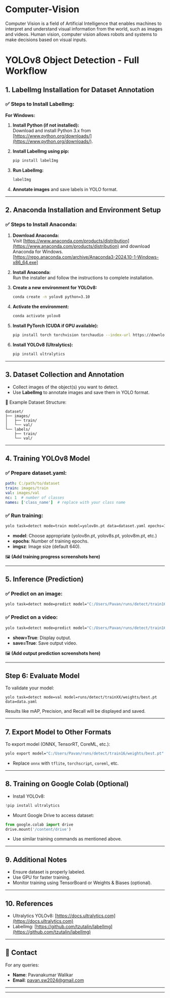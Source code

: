 # Computer-Vision
Computer Vision is a field of Artificial Intelligence that enables machines to interpret and understand visual information from the world, such as images and videos. Human vision, computer vision allows robots and systems to make decisions based on visual inputs.

# YOLOv8 Object Detection - Full Workflow

## 1. LabelImg Installation for Dataset Annotation

### ✅ Steps to Install LabelImg:

**For Windows:**

1. **Install Python (if not installed):**  
   Download and install Python 3.x from [https://www.python.org/downloads/](https://www.python.org/downloads/).

2. **Install LabelImg using pip:**  
   ```bash
   pip install labelImg
   ```

3. **Run LabelImg:**  
   ```bash
   labelImg
   ```

4. **Annotate images** and save labels in YOLO format.

---

## 2. Anaconda Installation and Environment Setup

### ✅ Steps to Install Anaconda:

1. **Download Anaconda:**  
   Visit [https://www.anaconda.com/products/distribution](https://www.anaconda.com/products/distribution) and download Anaconda for Windows.
   [https://repo.anaconda.com/archive/Anaconda3-2024.10-1-Windows-x86_64.exe]

2. **Install Anaconda:**  
   Run the installer and follow the instructions to complete installation.

3. **Create a new environment for YOLOv8:**  
   ```bash
   conda create -n yolov8 python=3.10
   ```

4. **Activate the environment:**  
   ```bash
   conda activate yolov8
   ```

5. **Install PyTorch (CUDA if GPU available):**  
   ```bash
   pip install torch torchvision torchaudio --index-url https://download.pytorch.org/whl/cu121
   ```

6. **Install YOLOv8 (Ultralytics):**  
   ```bash
   pip install ultralytics
   ```

---

## 3. Dataset Collection and Annotation

- Collect images of the object(s) you want to detect.
- Use **LabelImg** to annotate images and save them in YOLO format.

📂 Example Dataset Structure:
```
dataset/
├── images/
│   ├── train/
│   └── val/
└── labels/
    ├── train/
    └── val/
```

---

## 4. Training YOLOv8 Model

### ✅ Prepare dataset.yaml:
```yaml
path: C:/path/to/dataset
train: images/train
val: images/val
nc: 1  # number of classes
names: ['class_name']  # replace with your class name
```

### ✅ Run training:
```bash
yolo task=detect mode=train model=yolov8n.pt data=dataset.yaml epochs=100 imgsz=640
```

- **model**: Choose appropriate (yolov8n.pt, yolov8s.pt, yolov8m.pt, etc.)
- **epochs**: Number of training epochs.
- **imgsz**: Image size (default 640).

🖼️ **(Add training progress screenshots here)**

---

## 5. Inference (Prediction)

### ✅ Predict on an image:
```bash
yolo task=detect mode=predict model="C:/Users/Pavan/runs/detect/train16/weights/best.pt" source="C:/Users/Pavan/Desktop/pot.jpg"
```

### ✅ Predict on a video:
```bash
yolo task=detect mode=predict model="C:/Users/Pavan/runs/detect/train16/weights/best.pt" source="C:/Users/Pavan/Desktop/test_video.mp4" show=True save=True
```

- **show=True**: Display output.
- **save=True**: Save output video.

🖼️ **(Add output prediction screenshots here)**

---
## Step 6: Evaluate Model

To validate your model:

```
yolo task=detect mode=val model=runs/detect/trainXX/weights/best.pt data=data.yaml
```

Results like mAP, Precision, and Recall will be displayed and saved.

---
## 7. Export Model to Other Formats

To export model (ONNX, TensorRT, CoreML, etc.):
```bash
yolo export model="C:/Users/Pavan/runs/detect/train16/weights/best.pt" format=onnx
```

- Replace `onnx` with `tflite`, `torchscript`, `coreml`, etc.

---

## 8. Training on Google Colab (Optional)

- Install YOLOv8:
```python
!pip install ultralytics
```

- Mount Google Drive to access dataset:
```python
from google.colab import drive
drive.mount('/content/drive')
```

- Use similar training commands as mentioned above.

---

## 9. Additional Notes

- Ensure dataset is properly labeled.
- Use GPU for faster training.
- Monitor training using TensorBoard or Weights & Biases (optional).

---

## 10. References

- Ultralytics YOLOv8: [https://docs.ultralytics.com](https://docs.ultralytics.com)
- LabelImg: [https://github.com/tzutalin/labelImg](https://github.com/tzutalin/labelImg)

---


## 📧 Contact

For any queries:

- **Name**: Pavanakumar Walikar
- **Email**: pavan.sw2024@gmail.com
---

---
